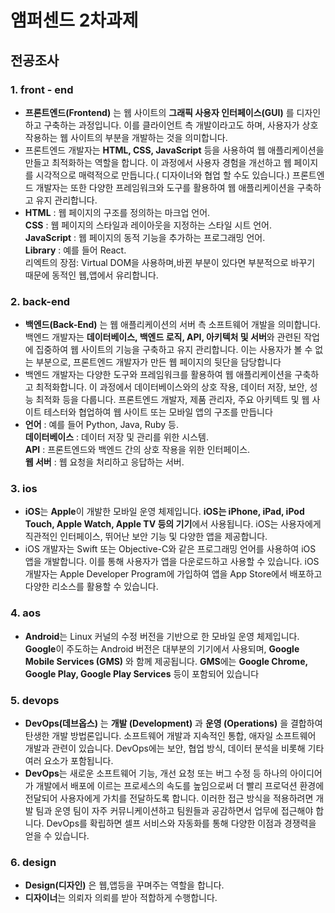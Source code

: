 # 앰퍼센드 2차과제 

## 전공조사

### 1. front - end
- **프론트엔드(Frontend)** 는 웹 사이트의 **그래픽 사용자 인터페이스(GUI)** 를 디자인하고 구축하는 과정입니다. 이를 클라이언트 측 개발이라고도 하며, 사용자가 상호 작용하는 웹 사이트의 부분을 개발하는 것을 의미합니다.
- 프론트엔드 개발자는 **HTML, CSS, JavaScript** 등을 사용하여 웹 애플리케이션을 만들고 최적화하는 역할을 합니다. 이 과정에서 사용자 경험을 개선하고 웹 페이지를 시각적으로 매력적으로 만듭니다.( 디자이너와 협업 할 수도 있습니다.) 프론트엔드 개발자는 또한 다양한 프레임워크와 도구를 활용하여 웹 애플리케이션을 구축하고 유지 관리합니다.
- **HTML** : 웹 페이지의 구조를 정의하는 마크업 언어.  
**CSS** : 웹 페이지의 스타일과 레이아웃을 지정하는 스타일 시트 언어.  
**JavaScript** : 웹 페이지의 동적 기능을 추가하는 프로그래밍 언어.  
**Library** : 예를 들어 React.  
  리엑트의 장점: Virtual DOM을 사용하며,바뀐 부분이 있다면 부분적으로 바꾸기 때문에 동적인 웹,앱에서 유리합니다.   
### 2. back-end
- **백엔드(Back-End)** 는 웹 애플리케이션의 서버 측 소프트웨어 개발을 의미합니다. 백엔드 개발자는 **데이터베이스, 백엔드 로직, API, 아키텍처 및 서버**와 관련된 작업에 집중하여 웹 사이트의 기능을 구축하고 유지 관리합니다. 이는 사용자가 볼 수 없는 부분으로, 프론트엔드 개발자가 만든 웹 페이지의 뒷단을 담당합니다
- 백엔드 개발자는 다양한 도구와 프레임워크를 활용하여 웹 애플리케이션을 구축하고 최적화합니다. 이 과정에서 데이터베이스와의 상호 작용, 데이터 저장, 보안, 성능 최적화 등을 다룹니다. 프론트엔드 개발자, 제품 관리자, 주요 아키텍트 및 웹 사이트 테스터와 협업하여 웹 사이트 또는 모바일 앱의 구조를 만듭니다
- **언어** : 예를 들어 Python, Java, Ruby 등.  
**데이터베이스** : 데이터 저장 및 관리를 위한 시스템.  
**API** : 프론트엔드와 백엔드 간의 상호 작용을 위한 인터페이스.  
**웹 서버** : 웹 요청을 처리하고 응답하는 서버.  
### 3. ios
- **iOS**는 **Apple**이 개발한 모바일 운영 체제입니다. **iOS는 iPhone, iPad, iPod Touch, Apple Watch, Apple TV 등의 기기**에서 사용됩니다. iOS는 사용자에게 직관적인 인터페이스, 뛰어난 보안 기능 및 다양한 앱을 제공합니다.
- iOS 개발자는 Swift 또는 Objective-C와 같은 프로그래밍 언어를 사용하여 iOS 앱을 개발합니다. 이를 통해 사용자가 앱을 다운로드하고 사용할 수 있습니다. iOS 개발자는 Apple Developer Program에 가입하여 앱을 App Store에서 배포하고 다양한 리소스를 활용할 수 있습니다.

### 4. aos
- **Android**는 Linux 커널의 수정 버전을 기반으로 한 모바일 운영 체제입니다.
**Google**이 주도하는 Android 버전은 대부분의 기기에서 사용되며, **Google Mobile Services (GMS)** 와 함께 제공됩니다.
**GMS**에는 **Google Chrome, Google Play, Google Play Services** 등이 포함되어 있습니다

### 5. devops
- **DevOps(데브옵스)** 는 **개발 (Development)** 과 **운영 (Operations)** 을 결합하여 탄생한 개발 방법론입니다. 소프트웨어 개발과 지속적인 통합, 애자일 소프트웨어 개발과 관련이 있습니다. DevOps에는 보안, 협업 방식, 데이터 분석을 비롯해 기타 여러 요소가 포함됩니다.
- **DevOps**는 새로운 소프트웨어 기능, 개선 요청 또는 버그 수정 등 하나의 아이디어가 개발에서 배포에 이르는 프로세스의 속도를 높임으로써 더 빨리 프로덕션 환경에 전달되어 사용자에게 가치를 전달하도록 합니다. 이러한 접근 방식을 적용하려면 개발 팀과 운영 팀이 자주 커뮤니케이션하고 팀원들과 공감하면서 업무에 접근해야 합니다.  DevOps를 확립하면 셀프 서비스와 자동화를 통해 다양한 이점과 경쟁력을 얻을 수 있습니다.

### 6. design
- **Design(디자인)** 은 웹,앱등을 꾸며주는 역할을 합니다.
- **디자이너**는 의뢰자 의뢰를 받아 적합하게 수행합니다.
